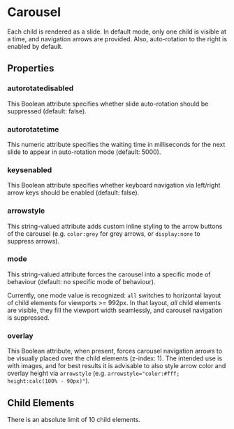 # Carousel

Each child is rendered as a slide. In default mode, only one child is visible at a time, and navigation arrows
are provided. Also, auto-rotation to the right is enabled by default.

## Properties

### autorotatedisabled

This Boolean attribute specifies whether slide auto-rotation should be suppressed (default: false).

### autorotatetime

This numeric attribute specifies the waiting time in milliseconds for the next slide to appear in auto-rotation mode (default: 5000).

### keysenabled

This Boolean attribute specifies whether keyboard navigation via left/right arrow keys should be enabled (default: false).

### arrowstyle

This string-valued attribute adds custom inline styling to the arrow buttons of the carousel
(e.g. `color:grey` for grey arrows, or `display:none` to suppress arrows).

### mode

This string-valued attribute forces the carousel into a specific mode of behaviour (default: no specific mode of behaviour).

Currently, one mode value is recognized: `all` switches to horizontal layout of child elements for viewports &gt;= 992px.
In that layout, _all_ child elements are visible, they fill the viewport width seamlessly, and carousel navigation is suppressed.

### overlay

This Boolean attribute, when present, forces carousel navigation arrows to be visually placed over the child elements (z-index: 1).
The intended use is with images, and for best results it is advisable to also style arrow color and overlay height via `arrowstyle`
(e.g. `arrowstyle="color:#fff; height:calc(100% - 90px)"`).

## Child Elements

There is an absolute limit of 10 child elements.

